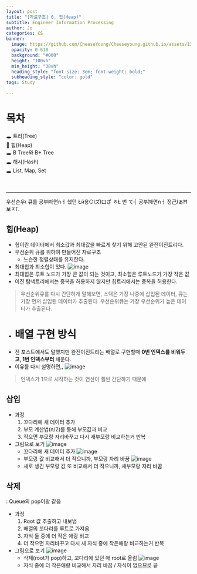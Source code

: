 ```yaml
---
layout: post
title: "[자료구조] 6. 힙(Heap)"
subtitle: Engineer Information Processing
author: Jo
categories: CS
banner:
  image: https://github.com/CheeseYoung/Cheeseyoung.github.io/assets/132384527/237d7f08-31de-49d9-8ab8-1b2a7c01e35d
  opacity: 0.618
  background: "#000"
  height: "100vh"
  min_height: "38vh"
  heading_style: "font-size: 3em; font-weight: bold;"
  subheading_style: "color: gold"
tags: Study

---
```


# 목차
🕳 트리(Tree) <br>
📌 힙(Heap) <br>
🕳 B Tree와 B+ Tree <br>
🕳 해시(Hash)<br>
🕳 List, Map, Set <br>

<br>
<hr>
우선순우ι 큐를 공부㈛면nㅓ 했던 Łй용○lズl口ざ ㅎŁ 번 て┤ 공부㈛면nㅓ 정己lぁĦ보ㅈΓ.<br>

## 힙(Heap)
- 힙이란 데이터에서 최소값과 최대값을 빠르게 찾기 위해 고안된 완전이진트리다.
- 우선순위 큐를 위하여 만들어진 자료구조
  - 느슨한 정렬상태를 유지한다.
- 최대힙과 최소힙이 있다.
![image](https://github.com/CheeseYoung/Cheeseyoung.github.io/assets/132384527/237d7f08-31de-49d9-8ab8-1b2a7c01e35d)
- 최대힙은 루트 노드가 가장 큰 값이 되는 것이고, 최소힙은 루트노드가 가장 작은 값
- 이진 탐색트리에서는 중복을 허용하지 않지만 힙트리에서는 중복을 허용한다.
> 우선순위큐를 다시 간단하게 말해보면, 스택은 가장 나중에 삽입된 데이터, 큐는 가장 먼저 삽입된 데이터가 추출된다.
> 우선순위큐는 가장 우선순위가 높은 데이터가 추출된다.
- # 배열 구현 방식
- 전 포스트에서도 말했지만 완전이진트리는 배열로 구현할때 <b>0번 인덱스를 비워두고, 1번 인덱스부터</b> 채운다.
- 이유를 다시 설명하면,,
![image](https://github.com/CheeseYoung/Cheeseyoung.github.io/assets/132384527/ba9b8654-24d4-4369-ab7e-6c9764c1fbb7)
> 인덱스가 1으로 시작하는 것이 연산이 훨씬 간단하기 때문에

## 삽입
- 과정
  1. 꼬다리에 새 데이터 추가
  2. 부모 계산법(n/2)를 통해 부모값과 비교
  3. 작으면 부모랑 자리바꾸고 다시 새부모랑 비교하는거 반복
- 그림으로 보기
  ![image](https://github.com/CheeseYoung/Cheeseyoung.github.io/assets/132384527/634a563a-71dd-46c0-99b4-e5d13786dd33)
  - 꼬다리에 새 데이터 추가
  ![image](https://github.com/CheeseYoung/Cheeseyoung.github.io/assets/132384527/1602de33-766a-45a8-b9f7-9027b24d6add)
  - 부모랑 값 비교해서 더 작으니까, 부모랑 자리 바꿈
  ![image](https://github.com/CheeseYoung/Cheeseyoung.github.io/assets/132384527/ae70bdfc-be08-4ea5-a245-02dcfed1304d)
  - 새로 생긴 부모랑 값 또 비교해서 더 작으니까, 새부모랑 자리 바꿈

## 삭제
: Queue의 pop이랑 같음
- 과정
  1. Root 값 추출하고 내보냄
  2. 배열의 꼬다리를 루트로 가져옴
  3. 자식 둘 중에 더 작은 애랑 비교
  4. 더 작으면 자리바꾸고 다시 새 자식 중에 작은애랑 비교하는거 반복
- 그림으로 보기
  ![image](https://github.com/CheeseYoung/Cheeseyoung.github.io/assets/132384527/1cbc42d3-2913-44d0-98c0-f1a96058779c)
  - 삭제(root가 pop)하고, 꼬다리에 있던 애 root로 올림
  ![image](https://github.com/CheeseYoung/Cheeseyoung.github.io/assets/132384527/ebed2944-265e-4053-a850-d0f58398bd1f)
  - 자식 중에 더 작은애랑 비교해서 자리 바꿈 / 자식이 없으므로 끝

    

















